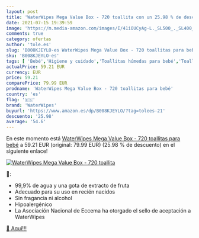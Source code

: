 ```yaml
---
layout: post
title: 'WaterWipes Mega Value Box - 720 toallita con un 25.98 % de descuento'
date: 2021-07-15 19:39:59
image: 'https://m.media-amazon.com/images/I/41iOUCyAg-L._SL500_._SL400_.jpg'
comments: true
category: ofertas
author: 'tole.es'
slug: 'B008KJEYLO-es WaterWipes Mega Value Box - 720 toallitas para bebé'
sku: 'B008KJEYLO-es'
tags: [ 'Bebé','Higiene y cuidado','Toallitas húmedas para bebé','Toallitas y accesorios para bebé','bebé','waterwipes', ]
actualPrice: 59.21 EUR
currency: EUR
price: 59.21
comparePrice: 79.99 EUR
prodname: 'WaterWipes Mega Value Box - 720 toallitas para bebé'
country: 'es'
flag: '🇪🇸'
brand: 'WaterWipes'
buyurl: 'https://www.amazon.es/dp/B008KJEYLO/?tag=tolees-21'
descuento: '25.98'
average: '54.6'
---
```


En este momento está [WaterWipes Mega Value Box - 720 toallitas para bebé](https://www.amazon.es/dp/B008KJEYLO/?tag=tolees-21) a 59.21 EUR (original: 79.99 EUR) (25.98 %  de descuento) en el siguiente enlace!

[![WaterWipes Mega Value Box - 720 toallita](https://m.media-amazon.com/images/I/41iOUCyAg-L._SL500_._SL400_.jpg)](https://www.amazon.es/dp/B008KJEYLO/?tag=tolees-21)

🔎:

- 99,9% de agua y una gota de extracto de fruta
- Adecuado para su uso en recién nacidos
- Sin fragancia ni alcohol
- Hipoalergénico
- La Asociación Nacional de Eccema ha otorgado el sello de aceptación a WaterWipes

[🛒 Aquí!!!](https://www.amazon.es/dp/B008KJEYLO/?tag=tolees-21)
